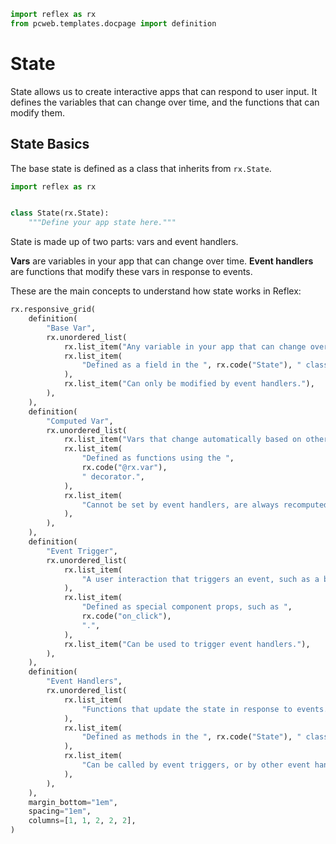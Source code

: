 ```python exec
import reflex as rx
from pcweb.templates.docpage import definition
```

# State

State allows us to create interactive apps that can respond to user input. It defines the variables that can change over time, and the functions that can modify them.

## State Basics

The base state is defined as a class that inherits from `rx.State`.

```python
import reflex as rx


class State(rx.State):
    """Define your app state here."""
```

State is made up of two parts: vars and event handlers.

**Vars** are variables in your app that can change over time. 
**Event handlers** are functions that modify these vars in response to events.

These are the main concepts to understand how state works in Reflex:

```python eval
rx.responsive_grid(
    definition(
        "Base Var",
        rx.unordered_list(
            rx.list_item("Any variable in your app that can change over time."),
            rx.list_item(
                "Defined as a field in the ", rx.code("State"), " class"
            ),
            rx.list_item("Can only be modified by event handlers."),
        ),
    ),
    definition(
        "Computed Var",
        rx.unordered_list(
            rx.list_item("Vars that change automatically based on other vars."),
            rx.list_item(
                "Defined as functions using the ",
                rx.code("@rx.var"),
                " decorator.",
            ),
            rx.list_item(
                "Cannot be set by event handlers, are always recomputed when the state changes."
            ),
        ),
    ),
    definition(
        "Event Trigger",
        rx.unordered_list(
            rx.list_item(
                "A user interaction that triggers an event, such as a button click."
            ),
            rx.list_item(
                "Defined as special component props, such as ",
                rx.code("on_click"),
                ".",
            ),
            rx.list_item("Can be used to trigger event handlers."),
        ),
    ),
    definition(
        "Event Handlers",
        rx.unordered_list(
            rx.list_item(
                "Functions that update the state in response to events."
            ),
            rx.list_item(
                "Defined as methods in the ", rx.code("State"), " class."
            ),
            rx.list_item(
                "Can be called by event triggers, or by other event handlers."
            ),
        ),
    ),
    margin_bottom="1em",
    spacing="1em",
    columns=[1, 1, 2, 2, 2],
)
```




